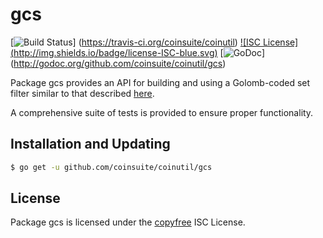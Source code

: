 gcs
==========

[![Build Status](http://img.shields.io/travis/coinsuite/coinutil.svg)]
(https://travis-ci.org/coinsuite/coinutil) [![ISC License]
(http://img.shields.io/badge/license-ISC-blue.svg)](http://copyfree.org)
[![GoDoc](https://godoc.org/github.com/coinsuite/coinutil/gcs?status.png)]
(http://godoc.org/github.com/coinsuite/coinutil/gcs)

Package gcs provides an API for building and using a Golomb-coded set filter
similar to that described [here](http://giovanni.bajo.it/post/47119962313/golomb-coded-sets-smaller-than-bloom-filters).

A comprehensive suite of tests is provided to ensure proper functionality.

## Installation and Updating

```bash
$ go get -u github.com/coinsuite/coinutil/gcs
```

## License

Package gcs is licensed under the [copyfree](http://copyfree.org) ISC
License.
